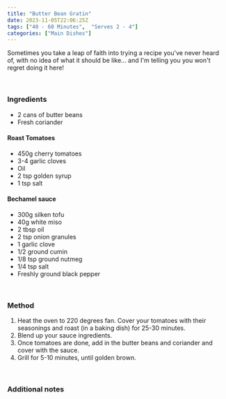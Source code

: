 ```yaml
---
title: "Butter Bean Gratin"
date: 2023-11-05T22:06:25Z
tags: ["40 - 60 Minutes",  "Serves 2 - 4"]
categories: ["Main Dishes"]
---
```

Sometimes you take a leap of faith into trying a recipe you've never heard of, with no idea of what it should be like... and I'm telling you you won't regret doing it here!
&nbsp;

&nbsp;
### Ingredients
* 2 cans of butter beans
* Fresh coriander
#### Roast Tomatoes
* 450g cherry tomatoes
* 3-4 garlic cloves
* Oil
* 2 tsp golden syrup
* 1 tsp salt
#### Bechamel sauce
* 300g silken tofu
* 40g white miso
* 2 tbsp oil
* 2 tsp onion granules
* 1 garlic clove
* 1/2 ground cumin
* 1/8 tsp ground nutmeg
* 1/4 tsp salt
* Freshly ground black pepper
&nbsp;

&nbsp;
### Method
1. Heat the oven to 220 degrees fan. Cover your tomatoes with their seasonings and roast (in a baking dish) for 25-30 minutes.
2. Blend up your sauce ingredients.
3. Once tomatoes are done, add in the butter beans and coriander and cover with the sauce.
4. Grill for 5-10 minutes, until golden brown.
&nbsp;

&nbsp;
### Additional notes


